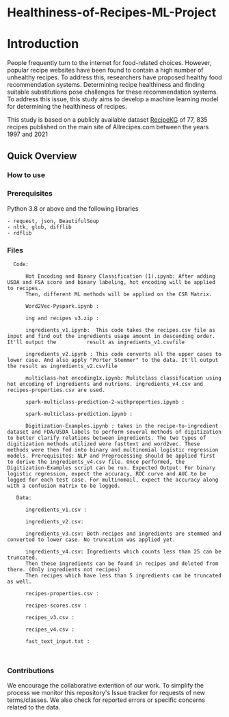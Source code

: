 # Healthiness-of-Recipes-ML-Project
# Introduction
People frequently turn to the internet for food-related choices. However, popular recipe websites have been found to contain a high number of unhealthy recipes. To address this, researchers have proposed healthy food recommendation systems. Determining recipe healthiness and finding suitable substitutions pose challenges for these recommendation systems. To address this issue, this study aims to develop a machine learning model for determining the healthiness of recipes.

This study is based on a publicly available dataset [RecipeKG](https://github.com/IDIASLab/RecipeKG) of 77, 835 recipes published on the main site of Allrecipes.com between the years 1997 and 2021


## Quick Overview



### How to use




### Prerequisites
Python 3.8 or above and the following libraries

```
- request, json, BeautifulSoup
- nltk, glob, difflib
- rdflib
```



### Files
```
  Code:
   
      Hot Encoding and Binary Classification (1).ipynb: After adding USDA and FSA score and binary labeling, hot encoding will be applied to recipes.
      Then, different ML methods will be applied on the CSR Matrix.

      Word2Vec-Pyspark.ipynb : 

      ing and recipes v3.zip : 

      ingredients_v1.ipynb:  This code takes the recipes.csv file as input and find out the ingredients usage amount in descending order. It'll output the          result as ingredients_v1.csvfile

      ingredients_v2.ipynb : This code converts all the upper cases to lower case. And also apply "Porter Stemmer" to the data. It'll output the result as ingredients_v2.csvfile

      multiclass-hot encoding1x.ipynb: Mulitclass classification using hot encoding of ingredients and nutrions. ingredients_v4.csv and recipes-properties.csv are used. 

      spark-multiclass-prediction-2-withproperties.ipynb : 

      spark-multiclass-prediction.ipynb :

      Digitization-Examples.ipynb : takes in the recipe-to-ingredient dataset and FDA/USDA labels to perform several methods of digitization to better clarify relations between ingredients. The two types of digitization methods utilized were fasttext and word2vec. These methods were then fed into binary and multinomial logistic regression models. Prerequisites: NLP and Preprocessing should be applied first to derive the ingredients_v4.csv file. Once performed, the Digitization-Examples script can be run. Expected Output: For binary logistic regression, expect the accuracy, ROC curve and AUC to be logged for each test case. For multinomail, expect the accuracy along with a confusion matrix to be logged.

   Data: 
   
      ingredients_v1.csv : 

      ingredients_v2.csv: 

      ingredients_v3.csv: Both recipes and ingredients are stemmed and converted to lower case. No truncation was applied yet.

      ingredients_v4.csv: Ingredients which counts less than 25 can be truncated.
      Then these ingredients can be found in recipes and deleted from there. (Only ingredients not recipes)
      Then recipes which have less than 5 ingredients can be truncated as well.

      recipes-properties.csv : 

      recipes-scores.csv :

      recipes_v3.csv :

      recipes_v4.csv : 

      fast_text_input.txt : 
          
       
```


### Contributions 
We encourage the collaborative extention of our work. To simplify the process we monitor this repository's Issue tracker for requests of new terms/classes. We also check for reported errors or specific concerns related to the data.
